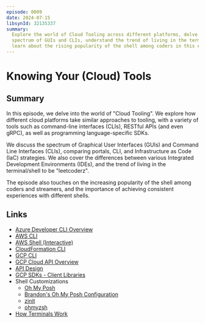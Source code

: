 ```yaml
---
episode: 0009
date: 2024-07-15
libsynId: 32135337
summary:
  Explore the world of Cloud Tooling across different platforms, delve into the
  spectrum of GUIs and CLIs, understand the trend of living in the terminal, and
  learn about the rising popularity of the shell among coders in this episode.
---
```


# Knowing Your (Cloud) Tools

## Summary

In this episode, we delve into the world of "Cloud Tooling". We explore how
different cloud platforms take similar approaches to tooling, with a variety of
tools such as command-line interfaces (CLIs), RESTful APIs (and even gRPC), as
well as programming language-specific SDKs.

We discuss the spectrum of Graphical User Interfaces (GUIs) and Command Line
Interfaces (CLIs), comparing portals, CLI, and Infrastructure as Code (IaC)
strategies. We also cover the differences between various Integrated Development
Environments (IDEs), and the trend of living in the terminal/shell to be
"leetcoderz".

The episode also touches on the increasing popularity of the shell among coders
and streamers, and the importance of achieving consistent experiences with
different shells.

## Links

- [Azure Developer CLI Overview](https://learn.microsoft.com/en-us/azure/developer/azure-developer-cli/overview)
- [AWS CLI](https://aws.amazon.com/cli/)
- [AWS Shell (Interactive)](https://github.com/awslabs/aws-shell)
- [CloudFormation CLI](https://docs.aws.amazon.com/cloudformation-cli/latest/userguide/what-is-cloudformation-cli.html)
- [GCP CLI](https://cloud.google.com/sdk/gcloud)
- [GCP Cloud API Overview](https://cloud.google.com/apis/docs/overview)
- [API Design](https://cloud.google.com/apis/design)
- [GCP SDKs - Client Libraries](https://cloud.google.com/apis/docs/client-libraries-explained)
- Shell Customizations
  - [Oh My Posh](https://ohmyposh.dev/)
  - [Brandon's Oh My Posh Configuration](https://gist.github.com/brandonmartinez/0f228b6765ccd3bbf9968b6b69903891)
  - [zinit](https://github.com/zdharma-continuum/zinit)
  - [ohmyzsh](https://github.com/ohmyzsh/ohmyzsh)
- [How Terminals Work](https://poor.dev/blog/terminal-anatomy/)
